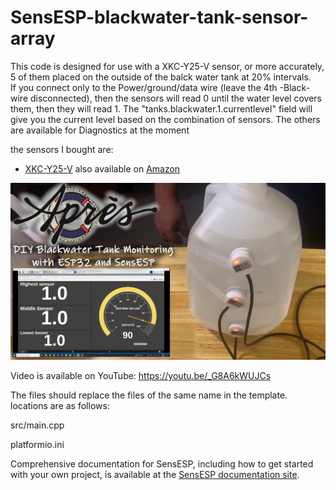 # SensESP-blackwater-tank-sensor-array

This code is designed for use with a XKC-Y25-V sensor, or more accurately, 5 of them placed on the outside of the balck water tank at 20% intervals.  
If you connect only to the Power/ground/data wire (leave the 4th -Black- wire disconnected), then the sensors will read 0 until the water level covers them, then they will read 1.
The "tanks.blackwater.1.currentlevel" field will give you the current level based on the combination of sensors.  The others are available for Diagnostics at the moment

the sensors I bought are:
- [XKC-Y25-V](https://www.aliexpress.us/item/2251832778905166.html) also available on [Amazon](https://amzn.to/40CFGIb)

![Cover](https://github.com/Techstyleuk/SensESP-blackwater-tank-sensor-array/blob/main/BW-cover.jpg)

Video is available on YouTube: https://youtu.be/_G8A6kWUJCs

The files should replace the files of the same name in the template. locations are as follows:

src/main.cpp

platformio.ini

Comprehensive documentation for SensESP, including how to get started with your own project, is available at the [SensESP documentation site](https://signalk.org/SensESP/).
